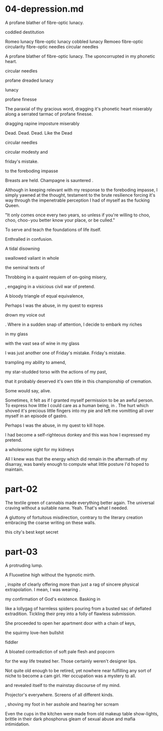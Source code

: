 # 04-depression.md

A profane blather of fibre-optic lunacy.

coddled destitution

Romeo lunacy
fibre-optic lunacy
cobbled lunacy
Remoeo
fibre-optic circularity
fibre-optic needles
circular needles

A profane blather of fibre-optic lunacy.
The uponcorrupted in my phonetic heart.

circular needles

profane dreaded lunacy

lunacy

profane finesse

The paraxial of thy gracious word, dragging it's phonetic heart miserably along a serrated tarmac of profane finesse.

dragging rapine imposture miserably

Dead. Dead. Dead. Like the Dead

circular needles

circular modesty and

friday's mistake.

to the foreboding impasse


Breasts are held. Champagne is sauntered .



Although in keeping relevant with my response to the foreboding impasse, I simply yawned at the thought, testament to the brute resilience forcing it's way through the impenetrable perception I had of myself as the fucking Queen.

"It only comes once every two years, so unless if you're willing to choo, choo, choo - you better know your place, or be culled." 

To serve and teach the foundations of life itself.

Enthralled in confusion.

A tidal disowning

swallowed valiant in whole

the seminal texts of

Throbbing in a quaint requiem of on-going misery,

, engaging in a visicious civil war of pretend.

A bloody triangle of equal equivalence,

Perhaps I was the abuse, in my quest to express

drown my voice out

. Where in a sudden snap of attention, I decide to embark my riches

 in my glass

 with the vast sea of wine in my glass

 I was just another one of Friday's mistake.
Friday's mistake.

trampling my ability to amend,

my star-studded torso with the actions of my past,

that it probably deserved it's own title in this championship of cremation.

 Some would say, alive.



Sometimes, it felt as if I granted myself permission to be an awful person. To express how little I could care as a human being, in .   The hurt which shoved it's precious little fingers into my pie and left me vomitting all over myself in an episode of gastro.

 Perhaps I was the abuse, in my quest to kill hope.

I had become a self-righteous donkey and this was how I expressed my pretend.

 a wholesome sight for my kidneys

All I knew was that the energy which did remain in the aftermath of my disarray, was barely enough to compute what little posture I'd hoped to maintain.

 # part-02


The textile green of cannabis made everything better again. The universal craving without a suitable name. Yeah. That's what I needed.

A gluttony of fortuitous misdirection, contrary to the literary creation embracing the coarse writing on these walls.

this city's best kept secret


 # part-03


A protruding lump.

A Fluoxetine high without the hypnotic mirth.





, inspite of clearly offering more than just a rag of sincere physical extrapolation. I mean, I was wearing .

my confirmation of God's existence. Basking in

like a lollygag of harmless spiders pouring from a busted sac of deflated extradition. Tickling their prey into a folly of flawless submission.

She proceeded to open her apartment door with a chain of keys,

the squirmy love-hen bullshit


fiddler

A bloated contradiction of soft pale flesh and popcorn

 for the way life treated her. Those certainly weren't designer lips.

 Not quite old enough to be retired, yet nowhere near fulfilling any sort of niche to become a cam girl. Her occupation was a mystery to all.

 and  revealed itself to the mainstay discourse of my mind.

 Projector's everywhere. Screens of all different kinds.

 , shoving my foot in her asshole and hearing her scream

 Even the cups in the kitchen were made from old makeup table show-lights, brittle in their dark phosphorus gleam of sexual abuse and mafia intimidation.